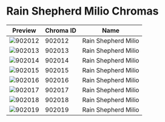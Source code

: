 # Rain Shepherd Milio Chromas

| Preview | Chroma ID | Name |
|---------|-----------|------|
| ![902012](https://raw.communitydragon.org/latest/plugins/rcp-be-lol-game-data/global/default/v1/champion-chroma-images/902/902012.png) | 902012 | Rain Shepherd Milio |
| ![902013](https://raw.communitydragon.org/latest/plugins/rcp-be-lol-game-data/global/default/v1/champion-chroma-images/902/902013.png) | 902013 | Rain Shepherd Milio |
| ![902014](https://raw.communitydragon.org/latest/plugins/rcp-be-lol-game-data/global/default/v1/champion-chroma-images/902/902014.png) | 902014 | Rain Shepherd Milio |
| ![902015](https://raw.communitydragon.org/latest/plugins/rcp-be-lol-game-data/global/default/v1/champion-chroma-images/902/902015.png) | 902015 | Rain Shepherd Milio |
| ![902016](https://raw.communitydragon.org/latest/plugins/rcp-be-lol-game-data/global/default/v1/champion-chroma-images/902/902016.png) | 902016 | Rain Shepherd Milio |
| ![902017](https://raw.communitydragon.org/latest/plugins/rcp-be-lol-game-data/global/default/v1/champion-chroma-images/902/902017.png) | 902017 | Rain Shepherd Milio |
| ![902018](https://raw.communitydragon.org/latest/plugins/rcp-be-lol-game-data/global/default/v1/champion-chroma-images/902/902018.png) | 902018 | Rain Shepherd Milio |
| ![902019](https://raw.communitydragon.org/latest/plugins/rcp-be-lol-game-data/global/default/v1/champion-chroma-images/902/902019.png) | 902019 | Rain Shepherd Milio |